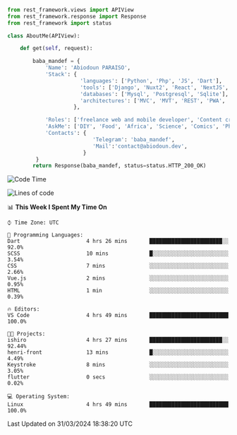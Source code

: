 ###
```python
from rest_framework.views import APIView
from rest_framework.response import Response
from rest_framework import status

class AboutMe(APIView):

    def get(self, request):

        baba_mandef = {
            'Name': 'Abiodoun PARAISO',
            'Stack': {
                       'languages': ['Python', 'Php', 'JS', 'Dart'],
                       'tools': ['Django', 'Nuxt2', 'React', 'NextJS', 'Flutter'],
                       'databases': ['Mysql', 'Postgresql', 'Sqlite'],
                       'architectures': ['MVC', 'MVT', 'REST', 'PWA', 'SPA', 'MicroServices']
                     },

            'Roles': ['freelance web and mobile developer', 'Content creator', 'Teacher', 'Mentor'],
            'AskMe': ['DIY', 'Food', 'Africa', 'Science', 'Comics', 'Photography', 'Tech', 'Programming', 'Mechatronics'],
            'Contacts': {
                           'Telegram': 'baba_mandef',
                           'Mail':'contact@abiodoun.dev',
                        }
         }
        return Response(baba_mandef, status=status.HTTP_200_OK)

```                    

<!--START_SECTION:waka-->
![Code Time](http://img.shields.io/badge/Code%20Time-996%20hrs%2038%20mins-blue)

![Lines of code](https://img.shields.io/badge/From%20Hello%20World%20I%27ve%20Written-270%20Thousand%20lines%20of%20code-blue)

📊 **This Week I Spent My Time On** 

```text
⌚︎ Time Zone: UTC

💬 Programming Languages: 
Dart                     4 hrs 26 mins       ███████████████████████░░   92.0% 
SCSS                     10 mins             █░░░░░░░░░░░░░░░░░░░░░░░░   3.54% 
CSS                      7 mins              ░░░░░░░░░░░░░░░░░░░░░░░░░   2.66% 
Vue.js                   2 mins              ░░░░░░░░░░░░░░░░░░░░░░░░░   0.95% 
HTML                     1 min               ░░░░░░░░░░░░░░░░░░░░░░░░░   0.39%

🔥 Editors: 
VS Code                  4 hrs 49 mins       █████████████████████████   100.0%

🐱‍💻 Projects: 
ishiro                   4 hrs 27 mins       ███████████████████████░░   92.44% 
henri-front              13 mins             █░░░░░░░░░░░░░░░░░░░░░░░░   4.49% 
Keystroke                8 mins              ░░░░░░░░░░░░░░░░░░░░░░░░░   3.05% 
flutter                  0 secs              ░░░░░░░░░░░░░░░░░░░░░░░░░   0.02%

💻 Operating System: 
Linux                    4 hrs 49 mins       █████████████████████████   100.0%

```


 Last Updated on 31/03/2024 18:38:20 UTC
<!--END_SECTION:waka-->

